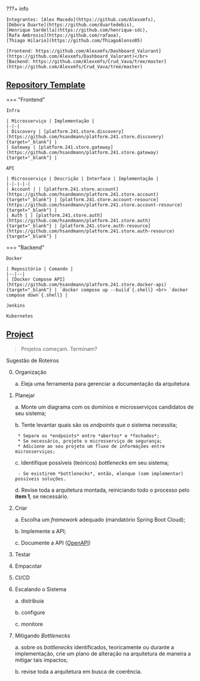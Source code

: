 
???+ info

    Integrantes: [Alex Macedo](https://github.com/Alexxmfs),
    [Débora Duarte](https://github.com/duartedebis),
    [Henrique Sardella](https://github.com/henrique-sdc),
    [Rafa Ambrosio](https://github.com/rafaoa),
    [Thiago Hilario](https://github.com/ThiagoAlonso05)

    [Frontend: https://github.com/Alexxmfs/Dashboard_Valorant](https://github.com/Alexxmfs/Dashboard_Valorant)</br>
    [Backend: https://github.com/Alexxmfs/Crud_Vava/tree/master](https://github.com/Alexxmfs/Crud_Vava/tree/master)

## [Repository Template](#repository)

=== "Frontend"

    Infra

    | Microsserviço | Implementação |
    |-|-|
    | Discovery | [platform.241.store.discovery](https://github.com/hsandmann/platform.241.store.discovery){target="_blank"} |
    | Gateway | [platform.241.store.gateway](https://github.com/hsandmann/platform.241.store.gateway){target="_blank"} |
    
    API

    | Microsserviço | Descrição | Interface | Implementação |
    |-|-|-|-|
    | Account | | [platform.241.store.account](https://github.com/hsandmann/platform.241.store.account){target="_blank"} | [platform.241.store.account-resource](https://github.com/hsandmann/platform.241.store.account-resource){target="_blank"} |
    | Auth | | [platform.241.store.auth](https://github.com/hsandmann/platform.241.store.auth){target="_blank"} | [platform.241.store.auth-resource](https://github.com/hsandmann/platform.241.store.auth-resource){target="_blank"} |

=== "Backend"

    Docker

    | Repositório | Comando |
    |--|--|
    | [Docker Compose API](https://github.com/hsandmann/platform.241.store.docker-api){target="_blank"} | `docker compose up --build`{.shell} <br> `docker compose down`{.shell} |

    Jenkins

    Kubernetes

## [Project](#project)

> Projetos começam. Terminam?
    
Sugestão de Roteiros

0. Organização

    a. Eleja uma ferramenta para gerenciar a documentação da arquitetura

1. Planejar

    a. Monte um diagrama com os domínios e microsserviços candidatos de seu sistema;

    b. Tente levantar quais são os *endpoints* que o sistema necessita;

        * Separe os *endpoints* entre *abertos* e *fechados*;
        * Se necessário, projete o microsserviço de segurança;
        * Adicione ao seu projeto um fluxo de informáções entre microsserviços;

    c. Identifique possíveis (teóricos) *bottlenecks* em seu sistema;

        - Se existirem *bottlenecks*, então, elenque (sem implementar) possíveis soluções.

    d. Revise toda a arquitetura montada, reiniciando todo o processo pelo **item 1**, se necessário.

2. Criar

    a. Escolha um *framework* adequado (mandatório Spring Boot Cloud);

    b. Implemente a API;

    c. Documente a API ([OpenAPI](https://springdoc.org/))

4. Testar

3. Empacotar

5. CI/CD

6. Escalando o Sistema

    a. distribuia

    b. configure
    
    c. monitore

7. Mitigando *Bottlenecks*

    a. sobre os *bottlenecks* identificados, teoricamente ou durante a implementação, crie um plano de alteração na arquitetura de maneira a mitigar tais impactos;

    b. revise toda a arquitetura em busca de coerência.
